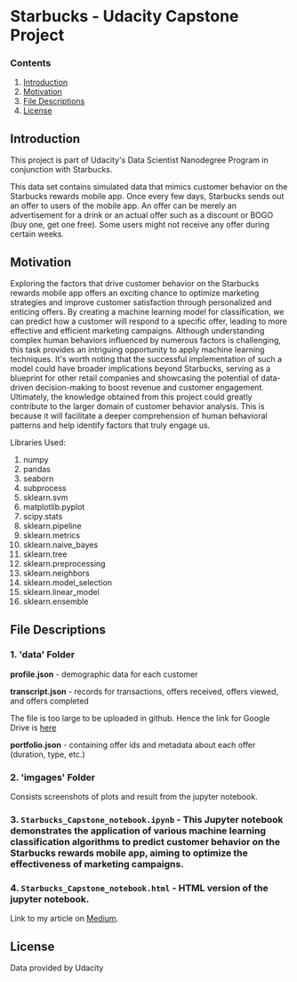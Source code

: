 # Starbucks - Udacity Capstone Project

### Contents
1. [Introduction](#introduction)
2. [Motivation](#motivation)
3. [File Descriptions](#files)
4. [License](#license)


<a name="introduction"></a>

## Introduction 
This project is part of Udacity's Data Scientist Nanodegree Program in conjunction with Starbucks.

This data set contains simulated data that mimics customer behavior on the Starbucks rewards mobile app. Once every few days, Starbucks sends out an offer to users of the mobile app. An offer can be merely an advertisement for a drink or an actual offer such as a discount or BOGO (buy one, get one free). Some users might not receive any offer during certain weeks.



<a name="motivation"></a>

## Motivation 
Exploring the factors that drive customer behavior on the Starbucks rewards mobile app offers an exciting chance to optimize marketing strategies and improve customer satisfaction through personalized and enticing offers. By creating a machine learning model for classification, we can predict how a customer will respond to a specific offer, leading to more effective and efficient marketing campaigns. Although understanding complex human behaviors influenced by numerous factors is challenging, this task provides an intriguing opportunity to apply  machine learning techniques. It's worth noting that the successful implementation of such a model could have broader implications beyond Starbucks, serving as a blueprint for other retail companies and showcasing the potential of data-driven decision-making to boost revenue and customer engagement. Ultimately, the knowledge obtained from this project could greatly contribute to the larger domain of customer behavior analysis. This is because it will facilitate a deeper comprehension of human behavioral patterns and help identify factors that truly engage us.

Libraries Used:

1. numpy
2. pandas
3. seaborn
4. subprocess
5. sklearn.svm
6. matplotlib.pyplot
7. scipy.stats
8. sklearn.pipeline
9. sklearn.metrics
10. sklearn.naive_bayes
11. sklearn.tree
12. sklearn.preprocessing
13. sklearn.neighbors
14. sklearn.model_selection
15. sklearn.linear_model
16. sklearn.ensemble




<a name="files"></a>

## File Descriptions 
### 1. 'data' Folder
**profile.json** - demographic data for each customer 

**transcript.json** - records for transactions, offers received, offers viewed, and offers completed

The file is too large to be uploaded in github. Hence the link for Google Drive is [here](https://drive.google.com/file/d/1cmLkbb2olAsyi0bhrwM6DMM2M_eDwnHD/view?usp=sharing) 

**portfolio.json** - containing offer ids and metadata about each offer (duration, type, etc.) 

### 2. 'imgages' Folder 
Consists screenshots of plots and result from the jupyter notebook.

### 3. `Starbucks_Capstone_notebook.ipynb` -  This Jupyter notebook demonstrates the application of various machine learning classification algorithms to predict customer behavior on the Starbucks rewards mobile app, aiming to optimize the effectiveness of marketing campaigns.

### 4. `Starbucks_Capstone_notebook.html` -  HTML version of the jupyter notebook.


Link to my article on [Medium](https://medium.com/@samsonmusumuri/analyzing-customer-behavior-in-starbucks-predictive-modeling-for-offer-completion-866d9cb7b633).

<a name="license"></a>

## License 
Data provided by Udacity

